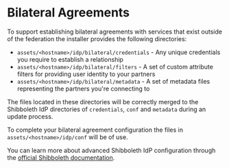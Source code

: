 ---
---

# Bilateral Agreements

To support establishing bilateral agreements with services that exist outside of the federation the installer provides the following directories:

* `assets/<hostname>/idp/bilateral/credentials` - Any unique credentials you require to establish a relationship
* `assets/<hostname>/idp/bilateral/filters` - A set of custom attribute filters for providing user identity to your partners
* `assets/<hostname>/idp/bilateral/metadata` - A set of metadata files representing the partners you're connecting to

The files located in these directories will be correctly merged to the Shibboleth IdP directories of `credentials`, `conf` and `metadata` during an update process.

To complete your bilateral agreement configuration the files in `assets/<hostname>/idp/conf` will be of use.

You can learn more about advanced Shibboleth IdP configuration through the [official Shibboleth documentation](https://wiki.shibboleth.net/confluence/display/IDP30/Configuration).
